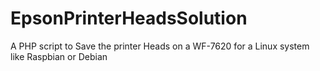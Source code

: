# EpsonPrinterHeadsSolution
A PHP script to Save the printer Heads on a WF-7620 for a Linux system like Raspbian or Debian
